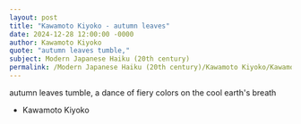 ```yaml
---
layout: post
title: "Kawamoto Kiyoko - autumn leaves"
date: 2024-12-28 12:00:00 -0000
author: Kawamoto Kiyoko
quote: "autumn leaves tumble,"
subject: Modern Japanese Haiku (20th century)
permalink: /Modern Japanese Haiku (20th century)/Kawamoto Kiyoko/Kawamoto Kiyoko - autumn leaves
---
```


autumn leaves tumble,
a dance of fiery colors
on the cool earth's breath

- Kawamoto Kiyoko
